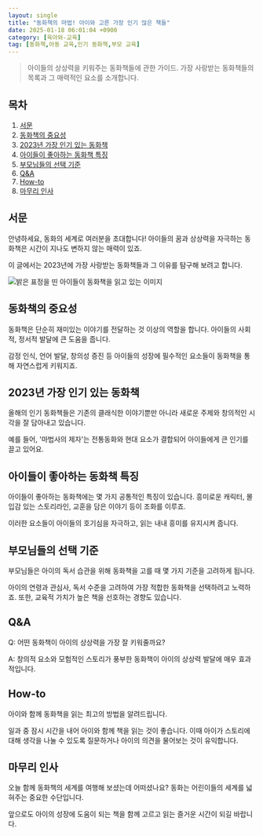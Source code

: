 ```yaml
---
layout: single
title: "동화책의 마법! 아이와 고른 가장 인기 많은 책들"
date: 2025-01-18 06:01:04 +0900
category: [육아와-교육]
tag: [동화책,아동 교육,인기 동화책,부모 교육]
---
```

  
> 아이들의 상상력을 키워주는 동화책들에 관한 가이드. 가장 사랑받는 동화책들의 목록과 그 매력적인 요소를 소개합니다.

## 목차
1. [서문](#서문)
2. [동화책의 중요성](#동화책의-중요성)
3. [2023년 가장 인기 있는 동화책](#2023년-가장-인기-있는-동화책)
4. [아이들이 좋아하는 동화책 특징](#아이들이-좋아하는-동화책-특징)
5. [부모님들의 선택 기준](#부모님들의-선택-기준)
6. [Q&A](#qa)
7. [How-to](#how-to)
8. [마무리 인사](#마무리-인사)

## 서문

안녕하세요, 동화의 세계로 여러분을 초대합니다! 아이들의 꿈과 상상력을 자극하는 동화책은 시간이 지나도 변하지 않는 매력이 있죠.


이 글에서는 2023년에 가장 사랑받는 동화책들과 그 이유를 탐구해 보려고 합니다.


![밝은 표정을 띤 아이들이 동화책을 읽고 있는 이미지](https://i.ibb.co/tZ1dLv8/png-skoid-d505667d-d6c1-4a0a-bac7-5c84a87759f8-sktid-a48cca56-e6da-484e-a814-9c849652bcb3-skt-2025-0.png)



## 동화책의 중요성

동화책은 단순히 재미있는 이야기를 전달하는 것 이상의 역할을 합니다. 아이들의 사회적, 정서적 발달에 큰 도움을 줍니다.


감정 인식, 언어 발달, 창의성 증진 등 아이들의 성장에 필수적인 요소들이 동화책을 통해 자연스럽게 키워지죠.



## 2023년 가장 인기 있는 동화책

올해의 인기 동화책들은 기존의 클래식한 이야기뿐만 아니라 새로운 주제와 창의적인 시각을 잘 담아내고 있습니다.


예를 들어, '마법사의 제자'는 전통동화와 현대 요소가 결합되어 아이들에게 큰 인기를 끌고 있어요.



## 아이들이 좋아하는 동화책 특징

아이들이 좋아하는 동화책에는 몇 가지 공통적인 특징이 있습니다. 흥미로운 캐릭터, 몰입감 있는 스토리라인, 교훈을 담은 이야기 등이 조화를 이루죠.


이러한 요소들이 아이들의 호기심을 자극하고, 읽는 내내 흥미를 유지시켜 줍니다.



## 부모님들의 선택 기준

부모님들은 아이의 독서 습관을 위해 동화책을 고를 때 몇 가지 기준을 고려하게 됩니다.


아이의 연령과 관심사, 독서 수준을 고려하여 가장 적합한 동화책을 선택하려고 노력하죠. 또한, 교육적 가치가 높은 책을 선호하는 경향도 있습니다.



## Q&A

Q: 어떤 동화책이 아이의 상상력을 가장 잘 키워줄까요?


A: 창의적 요소와 모험적인 스토리가 풍부한 동화책이 아이의 상상력 발달에 매우 효과적입니다.



## How-to

아이와 함께 동화책을 읽는 최고의 방법을 알려드립니다.


일과 중 잠시 시간을 내어 아이와 함께 책을 읽는 것이 좋습니다. 이때 아이가 스토리에 대해 생각을 나눌 수 있도록 질문하거나 아이의 의견을 물어보는 것이 유익합니다.



## 마무리 인사

오늘 함께 동화책의 세계를 여행해 보셨는데 어떠셨나요? 동화는 어린이들의 세계를 넓혀주는 중요한 수단입니다.


앞으로도 아이의 성장에 도움이 되는 책을 함께 고르고 읽는 즐거운 시간이 되길 바랍니다.

